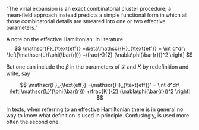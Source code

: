“The virial expansion is an exact combinatorial cluster procedure; a mean‑field approach instead predicts a simple functional form in which all those combinatorial details are smeared into one or two effective parameters.”

A note on the effective Hamiltonian.
In literature
$$ \mathscr{F}_{\text{eff}} =\beta\mathscr{H}_{\text{eff}} = \int d^dr\ \left[\mathscr{L}(\phi(\bar{r})) +\frac{K}{2} (\nabla\phi(\bar{r}))^2 \right]  $$

But one can include the $\beta$ in the parameters of $\mathscr{L}$ and $K$ by redefinition and write, say

$$ \mathscr{F}_{\text{eff}} =\mathscr{H}_{\text{eff}}' = \int d^dr\ \left[\mathscr{L}'(\phi(\bar{r})) +\frac{K'}{2} (\nabla\phi(\bar{r}))^2 \right]  $$

In texts, when referring to an effective Hamiltonian there is in general no way to know what definition is used in principle.
Confusingly, is used more often the second one.